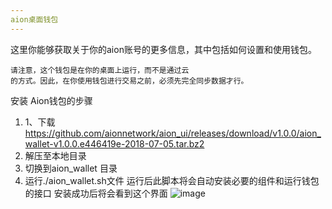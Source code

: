 ```yaml
---
aion桌面钱包
---
```

这里你能够获取关于你的aion账号的更多信息，其中包括如何设置和使用钱包。


```
请注意，这个钱包是在你的桌面上运行，而不是通过云
的方式。因此，在你使用钱包进行交易之前，必须先完全同步数据才行。
```

安装 Aion钱包的步骤
1. 1、下载 https://github.com/aionnetwork/aion_ui/releases/download/v1.0.0/aion_wallet-v1.0.0.e446419e-2018-07-05.tar.bz2
2. 解压至本地目录
3. 切换到aion_wallet 目录
4. 运行./aion_wallet.sh文件
运行后此脚本将会自动安装必要的组件和运行钱包的接口
安装成功后将会看到这个界面
![image](https://files.readme.io/90cc2c2-1-accounts.png)

